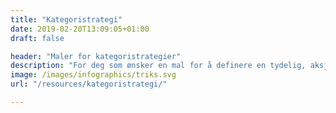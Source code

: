 ```yaml
---
title: "Kategoristrategi"
date: 2019-02-20T13:09:05+01:00
draft: false

header: "Maler for kategoristrategier"
description: "For deg som ønsker en mal for å definere en tydelig, aksjonsbasert kategoristrategi. Skriv inn din e-post adresse for å laste ned malen."
image: /images/infographics/triks.svg
url: "/resources/kategoristrategi/"

---
```


<script charset="utf-8" type="text/javascript" src="//js.hsforms.net/forms/shell.js"></script>

<script>

  hbspt.forms.create({

                portalId: "4304957",

                formId: "317dfa16-c571-4995-9fcd-00fd4ef3ca03"

});

</script>